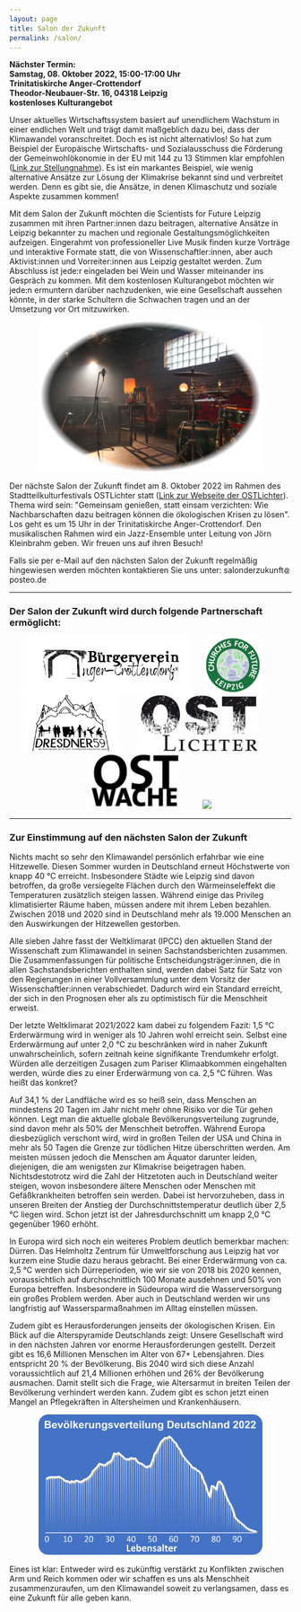 ```yaml
---
layout: page
title: Salon der Zukunft
permalink: /salon/
---
```


<b>Nächster Termin:<br> 
Samstag, 08. Oktober 2022, 15:00-17:00 Uhr<br>
Trinitatiskirche Anger-Crottendorf<br>
Theodor-Neubauer-Str. 16, 04318 Leipzig<br>
kostenloses Kulturangebot  
</b>

Unser aktuelles Wirtschaftssystem basiert auf unendlichem Wachstum in einer endlichen Welt und trägt damit maßgeblich dazu bei, dass der Klimawandel voranschreitet. Doch es ist nicht alternativlos! So hat zum Beispiel der Europäische Wirtschafts- und 
Sozialausschuss die Förderung der Gemeinwohlökonomie in der EU mit 144 zu 13 Stimmen klar empfohlen 
(<a href="https://eur-lex.europa.eu/legal-content/DE/TXT/?uri=CELEX%3A52015IE2060">Link zur Stellungnahme</a>). Es ist ein markantes Beispiel, wie wenig 
alternative Ansätze zur Lösung der Klimakrise bekannt sind und verbreitet werden. Denn es gibt sie, die Ansätze, in denen Klimaschutz und soziale Aspekte zusammen kommen! 

Mit dem Salon der Zukunft möchten die Scientists for Future Leipzig zusammen mit ihren Partner:innen dazu beitragen, alternative Ansätze in Leipzig bekannter zu machen und regionale Gestaltungsmöglichkeiten aufzeigen. Eingerahmt von professioneller Live Musik finden kurze Vorträge und interaktive Formate statt, die von Wissenschaftler:innen, aber auch Aktivist:innen und Vorreiter:innen aus Leipzig gestaltet werden. Zum Abschluss ist jede:r eingeladen bei Wein und Wasser miteinander ins Gespräch zu kommen. Mit dem kostenlosen Kulturangebot möchten wir jede:n ermuntern darüber nachzudenken, wie eine Gesellschaft aussehen könnte, in der starke Schultern die Schwachen tragen und an der Umsetzung vor Ort mitzuwirken.

<p align="center">
<img id="Salon" src="/images/Salon-Bild1.png" width="400">
</p>


Der nächste Salon der Zukunft findet am 8. Oktober 2022 im Rahmen des Stadtteilkulturfestivals OSTLichter statt (<a href="https://www.ostlichter-leipzig.de/">Link zur Webseite der OSTLichter</a>). Thema wird sein: "Gemeinsam genießen, statt einsam verzichten: Wie Nachbarschaften dazu beitragen können die ökologischen Krisen zu lösen". Los geht es um 15 Uhr in der Trinitatiskirche Anger-Crottendorf. Den musikalischen Rahmen wird ein Jazz-Ensemble unter Leitung von Jörn Kleinbrahm geben. Wir freuen uns auf ihren Besuch! 

Falls sie per e-Mail auf den nächsten Salon der Zukunft regelmäßig hingewiesen werden möchten kontaktieren Sie uns unter: s&#x61;lo&#110;d&#101;rzuku&#110;ft<img src="/images/symbol-add.png" height="10px" alt="&#x40;" style="margin:0px +1px -1px +1px;border-style:none;">post&#101;o.d&#101;

<hr>

<h3 id="Partner"><b>Der Salon der Zukunft wird durch folgende Partnerschaft ermöglicht:</b></h3>

<p align="center">
<a href="https://www.bv-anger-crottendorf.de/" target="blank"><img height="100px" src="/images/Logo_BVAC.png"></a>&nbsp;&nbsp;&nbsp;&nbsp;&nbsp;&nbsp;
<a href="https://esg-leipzig.de/uber-uns/arbeitskreise/churches-for-future-leipzig/" target="blank"><img height="100px" src="/images/Logo_CFF.png"></a>&nbsp;&nbsp;&nbsp;&nbsp;&nbsp;&nbsp;
<a href="https://www.dresdner59.de/" target="blank"><img height="100px" src="/images/Logo-Dresdner59.jpg"></a>&nbsp;&nbsp;&nbsp;&nbsp;&nbsp;&nbsp;
&nbsp;&nbsp;&nbsp;<a href="https://www.ostlichter-leipzig.de/" target="blank"><img height="100px" src="/images/Logo_Ostlichter.jpg"></a>&nbsp;&nbsp;&nbsp;&nbsp;&nbsp;&nbsp;&nbsp;&nbsp;&nbsp;
<a href="https://www.ostwache.org/" target="blank"><img height="100px" src="/images/Logo_Ostwache.png"></a>&nbsp;&nbsp;&nbsp;&nbsp;&nbsp;&nbsp;&nbsp;&nbsp;&nbsp;
<a href="https://s4f-leipzig.de/" target="blank"><img height="100px" src="/images/s4f_logo_leipzig.png"></a>
</p>

<hr>

<h3 id="ACA"><b>Zur Einstimmung auf den nächsten Salon der Zukunft</b></h3>

Nichts macht so sehr den Klimawandel persönlich erfahrbar wie eine Hitzewelle. Diesen Sommer wurden in Deutschland erneut Höchstwerte von knapp 40 °C  erreicht. Insbesondere Städte wie Leipzig sind davon betroffen, da große versiegelte Flächen durch den Wärmeinseleffekt die Temperaturen zusätzlich steigen lassen. Während einige das Privileg klimatisierter Räume haben, müssen andere mit ihrem Leben  bezahlen. Zwischen 2018 und 2020 sind in Deutschland mehr als 19.000 Menschen an den Auswirkungen der Hitzewellen gestorben. 

Alle sieben Jahre fasst der Weltklimarat (IPCC) den aktuellen Stand der Wissenschaft zum Klimawandel in seinen Sachstandsberichten zusammen. Die Zusammenfassungen für politische Entscheidungsträger:innen, die in allen Sachstandsberichten enthalten sind, werden dabei Satz für Satz von den Regierungen in einer Vollversammlung unter dem Vorsitz der Wissenschaftler:innen verabschiedet. Dadurch wird ein Standard erreicht, der sich in den Prognosen eher als zu optimistisch für die Menschheit erweist.   

Der letzte Weltklimarat 2021/2022 kam dabei zu folgendem Fazit: 1,5 °C  Erderwärmung wird in weniger als  10 Jahren wohl erreicht sein. Selbst eine Erderwärmung auf unter 2,0 °C zu beschränken wird in naher Zukunft unwahrscheinlich, sofern zeitnah keine signifikante Trendumkehr erfolgt. Würden alle derzeitigen Zusagen zum Pariser Klimaabkommen eingehalten werden, würde dies zu einer Erderwärmung von ca. 2,5 °C führen. Was heißt das konkret?

Auf 34,1 % der Landfläche wird es so heiß sein, dass Menschen an mindestens 20 Tagen im Jahr nicht mehr ohne Risiko vor die Tür gehen können. Legt man die aktuelle globale Bevölkerungsverteilung zugrunde, sind davon mehr als 50% der Menschheit betroffen. Während Europa diesbezüglich verschont wird, wird in großen Teilen der USA und China in mehr als 50 Tagen die Grenze zur tödlichen Hitze überschritten werden. Am meisten müssen jedoch die Menschen am Äquator darunter leiden, diejenigen, die am wenigsten zur Klimakrise beigetragen haben. Nichtsdestotrotz wird die Zahl der Hitzetoten auch in Deutschland weiter steigen, wovon insbesondere ältere Menschen oder Menschen mit Gefäßkrankheiten betroffen sein werden. Dabei ist hervorzuheben, dass in unseren Breiten der Anstieg der Durchschnittstemperatur deutlich über 2,5 °C liegen wird. Schon jetzt ist der Jahresdurchschnitt um knapp 2,0 °C gegenüber 1960 erhöht.

In Europa wird sich noch ein weiteres Problem deutlich bemerkbar machen: Dürren. Das  Helmholtz Zentrum für Umweltforschung aus Leipzig hat vor kurzem eine Studie dazu heraus gebracht. Bei einer Erderwärmung von ca. 2,5 °C  werden sich Dürreperioden, wie wir sie von 2018 bis 2020 kennen, voraussichtlich auf durchschnittlich 100 Monate ausdehnen und 50% von Europa betreffen. Insbesondere in Südeuropa wird die Wasserversorgung ein großes Problem werden. Aber auch in Deutschland werden wir uns langfristig auf Wassersparmaßnahmen im Alltag einstellen müssen.

Zudem gibt es Herausforderungen jenseits der ökologischen Krisen. Ein Blick auf die Alterspyramide Deutschlands zeigt: Unsere Gesellschaft wird in den nächsten Jahren vor enorme Herausforderungen gestellt. Derzeit gibt es 16,6 Millionen Menschen im Alter von 67+ Lebensjahren. Dies entspricht 20 %  der Bevölkerung. Bis 2040 wird sich diese Anzahl voraussichtlich auf 21,4 Millionen erhöhen und 26% der Bevölkerung ausmachen. Damit stellt sich die Frage, wie Altersarmut in breiten Teilen der Bevölkerung verhindert werden kann. Zudem gibt es schon jetzt einen Mangel an Pflegekräften in  Altersheimen und Krankenhäusern.

<p align="center">
<img id="Altersverteilung" src="/images/Altersverteilung.png" width="400">
</p>

Eines ist klar: Entweder wird es zukünftig verstärkt zu Konflikten zwischen Arm und Reich kommen oder wir schaffen es uns als Menschheit zusammenzuraufen, um den Klimawandel soweit zu verlangsamen, dass es eine Zukunft für alle geben kann.
